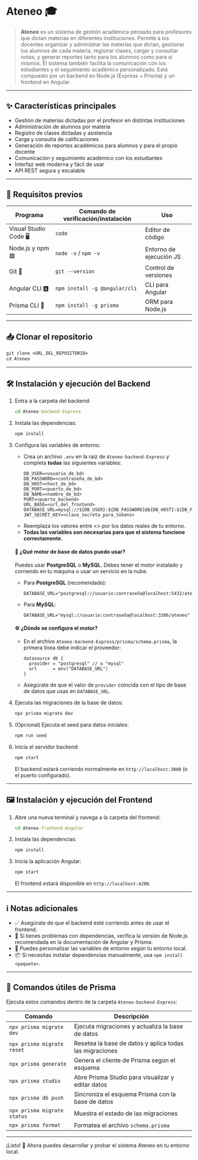 # Ateneo 🎓

> **Ateneo** es un sistema de gestión académica pensado para profesores que dictan materias en diferentes instituciones. Permite a los docentes organizar y administrar las materias que dictan, gestionar los alumnos de cada materia, registrar clases, cargar y consultar notas, y generar reportes tanto para los alumnos como para sí mismos. El sistema también facilita la comunicación con los estudiantes y el seguimiento académico personalizado. Está compuesto por un backend en Node.js (Express + Prisma) y un frontend en Angular.

---

## ✨ Características principales

- Gestión de materias dictadas por el profesor en distintas instituciones
- Administración de alumnos por materia
- Registro de clases dictadas y asistencia
- Carga y consulta de calificaciones
- Generación de reportes académicos para alumnos y para el propio docente
- Comunicación y seguimiento académico con los estudiantes
- Interfaz web moderna y fácil de usar
- API REST segura y escalable

---

## 🚦 Requisitos previos

| Programa            | Comando de verificación/instalación                | Uso                        |
|---------------------|----------------------------------------------------|----------------------------|
| Visual Studio Code 🖥️ | `code`                                            | Editor de código           |
| Node.js y npm 🟩     | `node -v` / `npm -v`                               | Entorno de ejecución JS    |
| Git 🐙              | `git --version`                                    | Control de versiones       |
| Angular CLI 🅰️      | `npm install -g @angular/cli`                      | CLI para Angular           |
| Prisma CLI 💎        | `npm install -g prisma`                            | ORM para Node.js           |

---

## 📥 Clonar el repositorio

```cmd
git clone <URL_DEL_REPOSITORIO>
cd Ateneo
```

---

## 🛠️ Instalación y ejecución del Backend

1. Entra a la carpeta del backend:
   ```cmd
   cd Ateneo-backend-Express
   ```
2. Instala las dependencias:
   ```cmd
   npm install
   ```
3. Configura las variables de entorno:
   - Crea un archivo `.env` en la raíz de `Ateneo-backend-Express` y completa **todas** las siguientes variables:
     ```env
     DB_USER=<usuario_de_bd>
     DB_PASSWORD=<contraseña_de_bd>
     DB_HOST=<host_de_bd>
     DB_PORT=<puerto_de_bd>
     DB_NAME=<nombre_de_bd>
     PORT=<puerto_backend>
     URL_BASE=<url_del_frontend>
     DATABASE_URL=mysql://${DB_USER}:${DB_PASSWORD}@${DB_HOST}:${DB_PORT}/${DB_NAME}
     JWT_SECRET_KEY=<clave_secreta_para_tokens>
     ```
   - Reemplaza los valores entre <> por los datos reales de tu entorno.
   - **Todas las variables son necesarias para que el sistema funcione correctamente.**

   #### 🔗 ¿Qué motor de base de datos puedo usar?
   Puedes usar **PostgreSQL** o **MySQL**. Debes tener el motor instalado y corriendo en tu máquina o usar un servicio en la nube.

   - Para **PostgreSQL** (recomendado):
     ```env
     DATABASE_URL="postgresql://usuario:contraseña@localhost:5432/ateneo"
     ```
   - Para **MySQL**:
     ```env
     DATABASE_URL="mysql://usuario:contraseña@localhost:3306/ateneo"
     ```

   #### ⚙️ ¿Dónde se configura el motor?
   - En el archivo `Ateneo-backend-Express/prisma/schema.prisma`, la primera línea debe indicar el proveedor:
     ```prisma
     datasource db {
       provider = "postgresql" // o "mysql"
       url      = env("DATABASE_URL")
     }
     ```
   - Asegúrate de que el valor de `provider` coincida con el tipo de base de datos que usas en `DATABASE_URL`.

4. Ejecuta las migraciones de la base de datos:
   ```cmd
   npx prisma migrate dev
   ```
5. (Opcional) Ejecuta el seed para datos iniciales:
   ```cmd
   npm run seed
   ```
6. Inicia el servidor backend:
   ```cmd
   npm start
   ```
   El backend estará corriendo normalmente en `http://localhost:3000` (o el puerto configurado).

---

## 🖼️ Instalación y ejecución del Frontend

1. Abre una nueva terminal y navega a la carpeta del frontend:
   ```cmd
   cd Ateneo-frontend-Angular
   ```
2. Instala las dependencias:
   ```cmd
   npm install
   ```
3. Inicia la aplicación Angular:
   ```cmd
   npm start
   ```
   El frontend estará disponible en `http://localhost:4200`.

---

## ℹ️ Notas adicionales

- ✅ Asegúrate de que el backend esté corriendo antes de usar el frontend.
- 🔄 Si tienes problemas con dependencias, verifica la versión de Node.js recomendada en la documentación de Angular y Prisma.
- 📝 Puedes personalizar las variables de entorno según tu entorno local.
- 📦 Si necesitas instalar dependencias manualmente, usa `npm install <paquete>`.

---

## 💎 Comandos útiles de Prisma

Ejecuta estos comandos dentro de la carpeta `Ateneo-backend-Express`:

| Comando                        | Descripción                                               |
|---------------------------------|-----------------------------------------------------------|
| `npx prisma migrate dev`        | Ejecuta migraciones y actualiza la base de datos          |
| `npx prisma migrate reset`      | Resetea la base de datos y aplica todas las migraciones   |
| `npx prisma generate`           | Genera el cliente de Prisma según el esquema              |
| `npx prisma studio`             | Abre Prisma Studio para visualizar y editar datos         |
| `npx prisma db push`            | Sincroniza el esquema Prisma con la base de datos         |
| `npx prisma migrate status`     | Muestra el estado de las migraciones                      |
| `npx prisma format`             | Formatea el archivo `schema.prisma`                       |

---

¡Listo! 🚀 Ahora puedes desarrollar y probar el sistema Ateneo en tu entorno local.